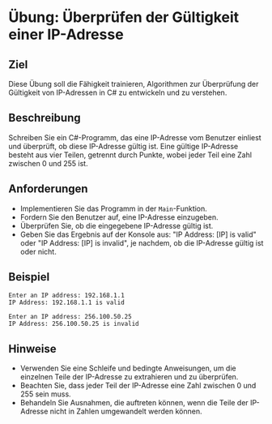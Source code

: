 # Übung: Überprüfen der Gültigkeit einer IP-Adresse

## Ziel

Diese Übung soll die Fähigkeit trainieren, Algorithmen zur Überprüfung der Gültigkeit von IP-Adressen in C# zu entwickeln und zu verstehen.

## Beschreibung

Schreiben Sie ein C#-Programm, das eine IP-Adresse vom Benutzer einliest und überprüft, ob diese IP-Adresse gültig ist. Eine gültige IP-Adresse besteht aus vier Teilen, getrennt durch Punkte, wobei jeder Teil eine Zahl zwischen 0 und 255 ist.

## Anforderungen

- Implementieren Sie das Programm in der `Main`-Funktion.
- Fordern Sie den Benutzer auf, eine IP-Adresse einzugeben.
- Überprüfen Sie, ob die eingegebene IP-Adresse gültig ist.
- Geben Sie das Ergebnis auf der Konsole aus: "IP Address: [IP] is valid" oder "IP Address: [IP] is invalid", je nachdem, ob die IP-Adresse gültig ist oder nicht.

## Beispiel

```
Enter an IP address: 192.168.1.1
IP Address: 192.168.1.1 is valid

Enter an IP address: 256.100.50.25
IP Address: 256.100.50.25 is invalid
```

## Hinweise

- Verwenden Sie eine Schleife und bedingte Anweisungen, um die einzelnen Teile der IP-Adresse zu extrahieren und zu überprüfen.
- Beachten Sie, dass jeder Teil der IP-Adresse eine Zahl zwischen 0 und 255 sein muss.
- Behandeln Sie Ausnahmen, die auftreten können, wenn die Teile der IP-Adresse nicht in Zahlen umgewandelt werden können.